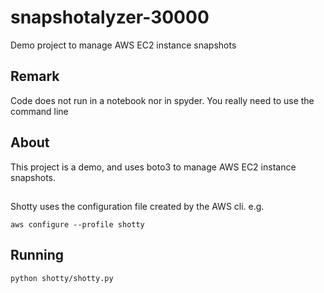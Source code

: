 # snapshotalyzer-30000

Demo project to manage AWS EC2 instance snapshots

## Remark 

Code does not run in a notebook nor in spyder. 
You really need to use the command line

## About

This project is a demo, and uses boto3 to manage 
AWS EC2 instance snapshots.

##

Shotty uses the configuration file created by the AWS cli. e.g.

`aws configure --profile shotty`

## Running

`python shotty/shotty.py`
